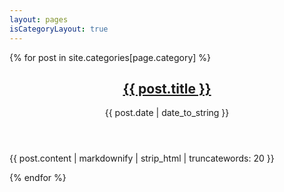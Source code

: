 ```yaml
---
layout: pages
isCategoryLayout: true
---
```


<div class="category-articles">
{% for post in site.categories[page.category] %}
    <article class="post-excerpt">
        <header class="post-excerpt-heading">
            <h2>
                <a href="{{ post.url | absolute_url }}">
                    {{ post.title }}
                </a>
            </h2>
            <div class="post-excerpt-metainfo">
                <span class="date-posted">{{ post.date | date_to_string }}
                </span>
                <small class="post-tag"></small>
            </div>
        </header>
        <div class="post-excerpt-content">
            {{ post.content | markdownify | strip_html | truncatewords: 20 }}
        </div>
    </article>
    
{% endfor %}
</div>